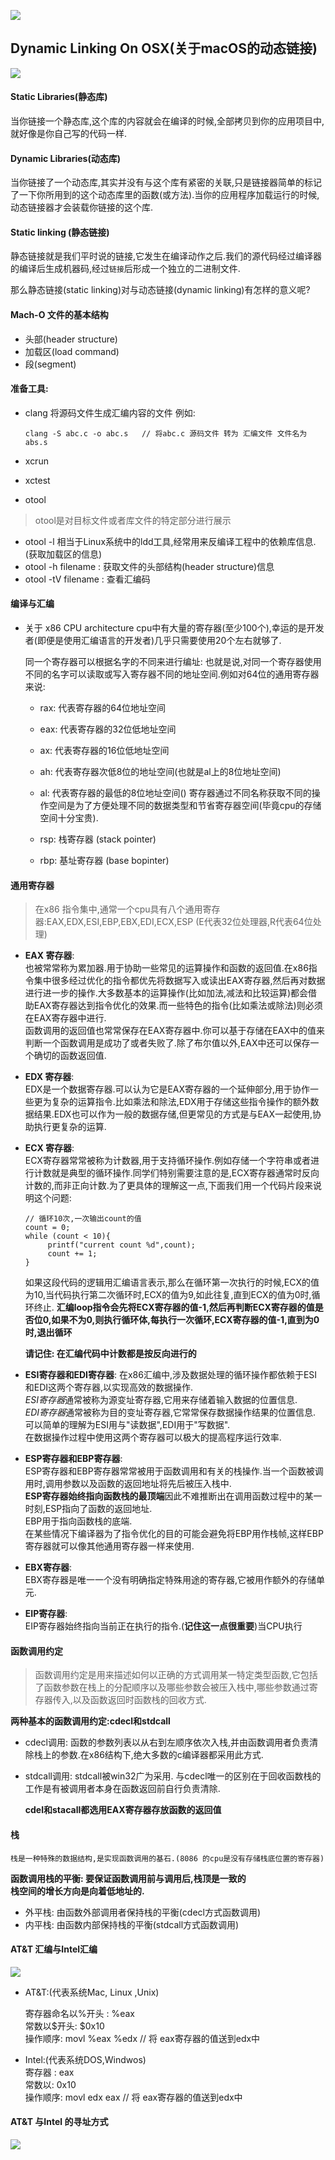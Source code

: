![](https://ws1.sinaimg.cn/large/006tKfTcgy1flrzbqtpsuj30v60js7bl.jpg)
## Dynamic Linking On OSX(关于macOS的动态链接)
![](https://img.shields.io/badge/platform-MacOSX-red.svg)


#### Static Libraries(静态库)
当你链接一个静态库,这个库的内容就会在编译的时候,全部拷贝到你的应用项目中,就好像是你自己写的代码一样.

#### Dynamic Libraries(动态库)
当你链接了一个动态库,其实并没有与这个库有紧密的关联,只是链接器简单的标记了一下你所用到的这个动态库里的函数(或方法).当你的应用程序加载运行的时候,动态链接器才会装载你链接的这个库.

#### Static linking (静态链接)
静态链接就是我们平时说的链接,它发生在编译动作之后.我们的源代码经过编译器的编译后生成机器码,经过`链接`后形成一个独立的二进制文件.

那么静态链接(static linking)对与动态链接(dynamic linking)有怎样的意义呢?

#### Mach-O 文件的基本结构
* 头部(header structure)
* 加载区(load command)
* 段(segment)

#### 准备工具:

* clang
将源码文件生成汇编内容的文件
例如:

	```
	clang -S abc.c -o abc.s   // 将abc.c 源码文件 转为 汇编文件 文件名为abs.s
	```

* xcrun

* xctest

* otool
> otool是对目标文件或者库文件的特定部分进行展示
  * otool -l 相当于Linux系统中的ldd工具,经常用来反编译工程中的依赖库信息.(获取加载区的信息)
  * otool -h filename : 获取文件的头部结构(header structure)信息
  * otool -tV filename : 查看汇编码


#### 编译与汇编
* 关于 x86 CPU architecture
cpu中有大量的寄存器(至少100个),幸运的是开发者(即便是使用汇编语言的开发者)几乎只需要使用20个左右就够了.  

  同一个寄存器可以根据名字的不同来进行编址: 也就是说,对同一个寄存器使用不同的名字可以读取或写入寄存器不同的地址空间.例如对64位的通用寄存器来说: 
  * rax: 代表寄存器的64位地址空间         
  * eax: 代表寄存器的32位低地址空间
  * ax:  代表寄存器的16位低地址空间
  * ah: 代表寄存器次低8位的地址空间(也就是al上的8位地址空间)
  * al: 代表寄存器的最低的8位地址空间()
  寄存器通过不同名称获取不同的操作空间是为了方便处理不同的数据类型和节省寄存器空间(毕竟cpu的存储空间十分宝贵).
  
  * rsp: 栈寄存器 (stack pointer)
  * rbp: 基址寄存器 (base bopinter)

#### 通用寄存器
> 在x86  指令集中,通常一个cpu具有八个通用寄存器:EAX,EDX,ESI,EBP,EBX,EDI,ECX,ESP   (E代表32位处理器,R代表64位处理)

* **EAX 寄存器**:  
  也被常常称为累加器.用于协助一些常见的运算操作和函数的返回值.在x86指令集中很多经过优化的指令都优先将数据写入或读出EAX寄存器,然后再对数据进行进一步的操作.大多数基本的运算操作(比如加法,减法和比较运算)都会借助EAX寄存器达到指令优化的效果.而一些特色的指令(比如乘法或除法)则必须在EAX寄存器中进行.  
  函数调用的返回值也常常保存在EAX寄存器中.你可以基于存储在EAX中的值来判断一个函数调用是成功了或者失败了.除了布尔值以外,EAX中还可以保存一个确切的函数返回值.

* **EDX 寄存器**:  
  EDX是一个数据寄存器.可以认为它是EAX寄存器的一个延伸部分,用于协作一些更为复杂的运算指令.比如乘法和除法,EDX用于存储这些指令操作的额外数据结果.EDX也可以作为一般的数据存储,但更常见的方式是与EAX一起使用,协助执行更复杂的运算.
  
* **ECX 寄存器**:  
   ECX寄存器常常被称为计数器,用于支持循环操作.例如存储一个字符串或者进行计数就是典型的循环操作.同学们特别需要注意的是,ECX寄存器通常时反向计数的,而非正向计数.为了更具体的理解这一点,下面我们用一个代码片段来说明这个问题:
   
   ```
   // 循环10次,一次输出count的值
   count = 0;
   while (count < 10){
   		printf("current count %d",count);
   		count += 1;
   }
   ```
   如果这段代码的逻辑用汇编语言表示,那么在循环第一次执行的时候,ECX的值为10,当代码执行第二次循环时,ECX的值为9,如此往复,直到ECX的值为0时,循环终止.
   **汇编loop指令会先将ECX寄存器的值-1,然后再判断ECX寄存器的值是否位0,如果不为0,则执行循环体,每执行一次循环,ECX寄存器的值-1,直到为0时,退出循环**
   
   **请记住: 在汇编代码中计数都是按反向进行的**
   
* **ESI寄存器和EDI寄存器**:
   在x86汇编中,涉及数据处理的循环操作都依赖于ESI和EDI这两个寄存器,以实现高效的数据操作.  
   *ESI寄存器*通常被称为源变址寄存器,它用来存储着输入数据的位置信息.    
   *EDI寄存器*通常被称为目的变址寄存器,它常常保存数据操作结果的位置信息.  
   可以简单的理解为ESI用与"读数据",EDI用于"写数据".  
   在数据操作过程中使用这两个寄存器可以极大的提高程序运行效率.
   
* **ESP寄存器和EBP寄存器**:  
   ESP寄存器和EBP寄存器常常被用于函数调用和有关的栈操作.当一个函数被调用时,调用参数以及函数的返回地址将先后被压入栈中.  
   **ESP寄存器始终指向函数栈的最顶端**因此不难推断出在调用函数过程中的某一时刻,ESP指向了函数的返回地址.  
   EBP用于指向函数栈的底端.   
   在某些情况下编译器为了指令优化的目的可能会避免将EBP用作栈帧,这样EBP寄存器就可以像其他通用寄存器一样来使用.
* **EBX寄存器**:    
   EBX寄存器是唯一一个没有明确指定特殊用途的寄存器,它被用作额外的存储单元.
* **EIP寄存器**:  
   EIP寄存器始终指向当前正在执行的指令.(**记住这一点很重要**)当CPU执行


#### 函数调用约定
> 函数调用约定是用来描述如何以正确的方式调用某一特定类型函数,它包括了函数参数在栈上的分配顺序以及哪些参数会被压入栈中,哪些参数通过寄存器传入,以及函数返回时函数栈的回收方式.  
   
   **两种基本的函数调用约定:cdecl和stdcall**

* cdecl调用:  函数的参数列表以从右到左顺序依次入栈,并由函数调用者负责清除栈上的参数.在x86结构下,绝大多数的c编译器都采用此方式.
* stdcall调用: stdcall被win32广为采用. 与cdecl唯一的区别在于回收函数栈的工作是有被调用者本身在函数返回前自行负责清除.

   **cdel和stacall都选用EAX寄存器存放函数的返回值**


#### 栈

    栈是一种特殊的数据结构,是实现函数调用的基石.(8086 的cpu是没有存储栈底位置的寄存器)  
  
   **函数调用栈的平衡: 要保证函数调用前与调用后,栈顶是一致的**  
   **栈空间的增长方向是向着低地址的.**

   * 外平栈: 由函数外部调用者保持栈的平衡(cdecl方式函数调用)
   * 内平栈: 由函数内部保持栈的平衡(stdcall方式函数调用)


#### AT&T 汇编与Intel汇编
![](https://ws3.sinaimg.cn/large/006tKfTcgy1flyowrqsmij31kw0j64gc.jpg)

* AT&T:(代表系统Mac, Linux ,Unix)  

   寄存器命名以%开头  : %eax  
   常数以$开头:  $0x10  
   操作顺序:    movl %eax %edx       // 将 eax寄存器的值送到edx中
    
* Intel:(代表系统DOS,Windwos)  
	寄存器  : eax  
   常数以:  0x10  
   操作顺序:    movl edx eax        // 将 eax寄存器的值送到edx中

#### AT&T 与Intel 的寻址方式
![](https://ws2.sinaimg.cn/large/006tKfTcgy1flyp3e510uj31740a6qdb.jpg)


















   



  